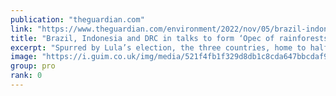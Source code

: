 ```yaml
---
publication: "theguardian.com"
link: "https://www.theguardian.com/environment/2022/nov/05/brazil-indonesia-drc-cop27-conservation-opec-rainforests-aoe"
title: "Brazil, Indonesia and DRC in talks to form ‘Opec of rainforests’"
excerpt: "Spurred by Lula’s election, the three countries, home to half of all tropical forests, will pledge stronger conservation efforts"
image: "https://i.guim.co.uk/img/media/521f4fb1f329d8db1c8cda647bbcdaf9dc506513/0_0_5000_3000/master/5000.jpg?width=1200&height=630&quality=85&auto=format&fit=crop&overlay-align=bottom%2Cleft&overlay-width=100p&overlay-base64=L2ltZy9zdGF0aWMvb3ZlcmxheXMvdGctZGVmYXVsdC5wbmc&enable=upscale&s=15c3c72f3f3551b2c1f99eff7f345de2"
group: pro
rank: 0
---
```

